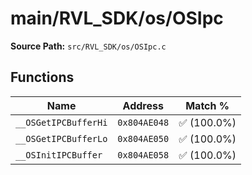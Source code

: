 # main/RVL_SDK/os/OSIpc

**Source Path:** `src/RVL_SDK/os/OSIpc.c`

## Functions

| Name | Address | Match % |
|------|---------|---------|
| `__OSGetIPCBufferHi` | `0x804AE048` | :white_check_mark: (100.0%) |
| `__OSGetIPCBufferLo` | `0x804AE050` | :white_check_mark: (100.0%) |
| `__OSInitIPCBuffer` | `0x804AE058` | :white_check_mark: (100.0%) |